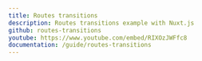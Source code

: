 ```yaml
---
title: Routes transitions
description: Routes transitions example with Nuxt.js
github: routes-transitions
youtube: https://www.youtube.com/embed/RIXOzJWFfc8
documentation: /guide/routes-transitions
---
```

